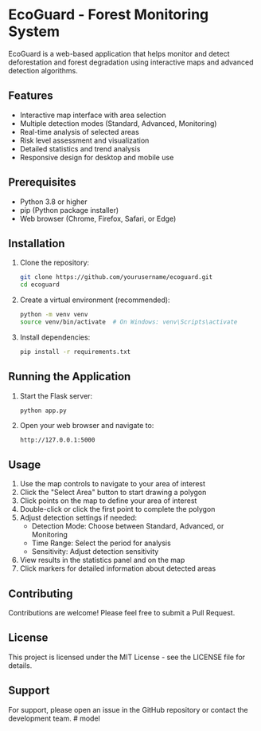 # EcoGuard - Forest Monitoring System

EcoGuard is a web-based application that helps monitor and detect deforestation and forest degradation using interactive maps and advanced detection algorithms.

## Features

- Interactive map interface with area selection
- Multiple detection modes (Standard, Advanced, Monitoring)
- Real-time analysis of selected areas
- Risk level assessment and visualization
- Detailed statistics and trend analysis
- Responsive design for desktop and mobile use

## Prerequisites

- Python 3.8 or higher
- pip (Python package installer)
- Web browser (Chrome, Firefox, Safari, or Edge)

## Installation

1. Clone the repository:
   ```bash
   git clone https://github.com/yourusername/ecoguard.git
   cd ecoguard
   ```

2. Create a virtual environment (recommended):
   ```bash
   python -m venv venv
   source venv/bin/activate  # On Windows: venv\Scripts\activate
   ```

3. Install dependencies:
   ```bash
   pip install -r requirements.txt
   ```

## Running the Application

1. Start the Flask server:
   ```bash
   python app.py
   ```

2. Open your web browser and navigate to:
   ```
   http://127.0.0.1:5000
   ```

## Usage

1. Use the map controls to navigate to your area of interest
2. Click the "Select Area" button to start drawing a polygon
3. Click points on the map to define your area of interest
4. Double-click or click the first point to complete the polygon
5. Adjust detection settings if needed:
   - Detection Mode: Choose between Standard, Advanced, or Monitoring
   - Time Range: Select the period for analysis
   - Sensitivity: Adjust detection sensitivity
6. View results in the statistics panel and on the map
7. Click markers for detailed information about detected areas

## Contributing

Contributions are welcome! Please feel free to submit a Pull Request.

## License

This project is licensed under the MIT License - see the LICENSE file for details.

## Support

For support, please open an issue in the GitHub repository or contact the development team. #   m o d e l  
 